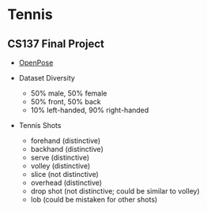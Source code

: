 # Tennis

## CS137 Final Project

* [OpenPose](https://github.com/Hzzone/pytorch-openpose)

* Dataset Diversity
  * 50% male, 50% female
  * 50% front, 50% back
  * 10% left-handed, 90% right-handed

* Tennis Shots
  * forehand (distinctive)
  * backhand (distinctive)
  * serve (distinctive)
  * volley (distinctive)
  * slice (not distinctive)
  * overhead (distinctive)
  * drop shot (not distinctive; could be similar to volley)
  * lob (could be mistaken for other shots)